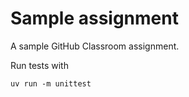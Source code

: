 # Sample assignment

A sample GitHub Classroom assignment.

Run tests with
```shell
uv run -m unittest
```